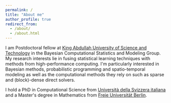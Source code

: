 ```yaml
---
permalink: /
title: "About me"
author_profile: true
redirect_from: 
  - /about/
  - /about.html
---
```


I am Postdoctoral fellow at [King Abdullah University of Science and Technology](https://www.kaust.edu.sa/en/) in the Bayesian Computational Statistics and Modeling Group. My research interests lie in fusing statistical learning techniques with methods from high-performance computing. I'm particularly interested in Bayesian methods, probabilistic programming and spatio-temporal modeling as well as the computational methods they rely on such as sparse and (block)-dense direct solvers.

I hold a PhD in Computational Science from [Università della Svizzera italiana](https://www.usi.ch/en) and a Master's degree in Mathematics from [Freie Universität Berlin](https://www.fu-berlin.de/en/index.html). 

